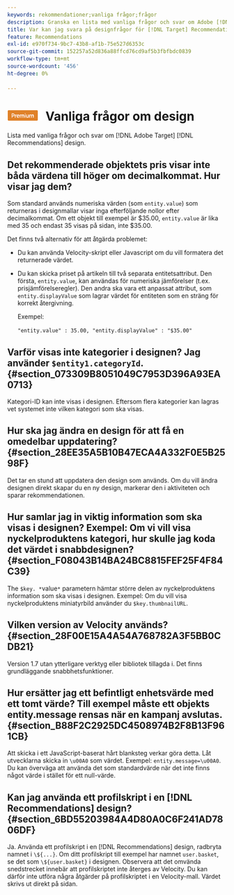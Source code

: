 ```yaml
---
keywords: rekommendationer;vanliga frågor;frågor
description: Granska en lista med vanliga frågor och svar om Adobe [!DNL Target] Recommendations designar.
title: Var kan jag svara på designfrågor för [!DNL Target] Recommendations?
feature: Recommendations
exl-id: e970f734-9bc7-43b8-af1b-75e527d6353c
source-git-commit: 152257a52d836a88ffcd76cd9af5b3fbfbdc0839
workflow-type: tm+mt
source-wordcount: '456'
ht-degree: 0%

---
```


# ![PREMIUM](/help/main/assets/premium.png) Vanliga frågor om design

Lista med vanliga frågor och svar om [!DNL Adobe Target] [!DNL Recommendations] design.

## Det rekommenderade objektets pris visar inte båda värdena till höger om decimalkommat. Hur visar jag dem?

Som standard används numeriska värden (som `entity.value`) som returneras i designmallar visar inga efterföljande nollor efter decimalkommat. Om ett objekt till exempel är $35.00, `entity.value` är lika med 35 och endast 35 visas på sidan, inte $35.00.

Det finns två alternativ för att åtgärda problemet:

* Du kan använda Velocity-skript eller Javascript om du vill formatera det returnerade värdet.

* Du kan skicka priset på artikeln till två separata entitetsattribut. Den första, `entity.value`, kan användas för numeriska jämförelser (t.ex. prisjämförelseregler). Den andra ska vara ett anpassat attribut, som `entity.displayValue` som lagrar värdet för entiteten som en sträng för korrekt återgivning.

   Exempel:

   `"entity.value" : 35.00, "entity.displayValue" : "$35.00"`

## Varför visas inte kategorier i designen? Jag använder `$entity1.categoryId`. {#section_073309B8051049C7953D396A93EA0713}

Kategori-ID kan inte visas i designen. Eftersom flera kategorier kan lagras vet systemet inte vilken kategori som ska visas.

## Hur ska jag ändra en design för att få en omedelbar uppdatering? {#section_28EE35A5B10B47ECA4A332F0E5B2598F}

Det tar en stund att uppdatera den design som används. Om du vill ändra designen direkt skapar du en ny design, markerar den i aktiviteten och sparar rekommendationen.

## Hur samlar jag in viktig information som ska visas i designen? Exempel: Om vi vill visa nyckelproduktens kategori, hur skulle jag koda det värdet i snabbdesignen? {#section_F08043B14BA24BC8815FEF25F4F84C39}

The `$key. *`value`*` parametern hämtar större delen av nyckelproduktens information som ska visas i designen. Exempel: Om du vill visa nyckelproduktens miniatyrbild använder du `$key.thumbnailURL`.

## Vilken version av Velocity används? {#section_28F00E15A4A54A768782A3F5BB0CDB21}

Version 1.7 utan ytterligare verktyg eller bibliotek tillagda i. Det finns grundläggande snabbhetsfunktioner.

## Hur ersätter jag ett befintligt enhetsvärde med ett tomt värde? Till exempel måste ett objekts entity.message rensas när en kampanj avslutas. {#section_B88F2C2925DC4508974B2F8B13F961CB}

Att skicka i ett JavaScript-baserat hårt blanksteg verkar göra detta. Låt utvecklarna skicka in `\u00A0` som värdet. Exempel: `entity.message=\u00A0`. Du kan överväga att använda det som standardvärde när det inte finns något värde i stället för ett null-värde.

## Kan jag använda ett profilskript i en [!DNL Recommendations] design? {#section_6BD55203984A4D80A0C6F241AD7806DF}

Ja. Använda ett profilskript i en [!DNL Recommendations] design, radbryta namnet i `\${...}`. Om ditt profilskript till exempel har namnet `user.basket`, se det som `\${user.basket}` i designen. Observera att det omvända snedstrecket innebär att profilskriptet inte återges av Velocity. Du kan därför inte utföra några åtgärder på profilskriptet i en Velocity-mall. Värdet skrivs ut direkt på sidan.
